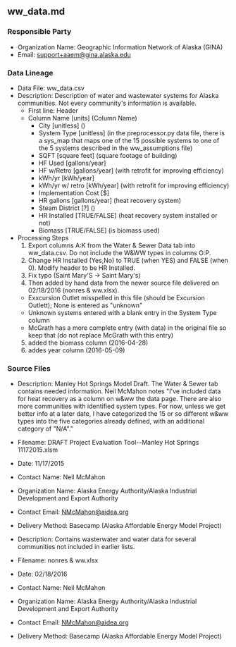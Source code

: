 ## ww_data.md

### Responsible Party
  * Organization Name: Geographic Information Network of Alaska (GINA)
  * Email: support+aaem@gina.alaska.edu

### Data Lineage
  * Data File: ww_data.csv
  * Description: Description of water and wastewater systems for Alaska communities.  Not every community's information is available.
    * First line: Header
    * Column Name [units] (Column Name)
      * City [unitless] ()
      * System Type [unitless] (in the preprocessor.py data file, there is a sys_map that maps one of the 15 possible systems to one of the 5 systems described in the ww_assumptions file)
      * SQFT [square feet] (square footage of building)
      * HF Used [gallons/year]
      * HF w/Retro [gallons/year] (with retrofit for improving efficiency)
      * kWh/yr [kWh/year]
      * kWh/yr w/ retro [kWh/year] (with retrofit for improving efficiency)
      * Implementation Cost [$]
      * HR gallons [gallons/year] (heat recovery system)
      * Steam District [?] ()
      * HR Installed [TRUE/FALSE] (heat recovery system installed or not)
      * Biomass [TRUE/FALSE] (is biomass used)
  * Processing Steps
    1. Export columns A:K from the Water & Sewer Data tab into ww_data.csv. Do not include the W&WW types in columns O:P.
    2. Change HR Installed (Yes,No) to TRUE (when YES) and FALSE (when 0). Modify header to be HR Installed.
    3. Fix typo (Saint Mary'S -> Saint Mary's) 
    4. Then added by hand data from the newer source file delivered on 02/18/2016 (nonres & ww.xlsx).  
      * Exxcursion Outlet misspelled in this file (should be Excursion Outlett); None is entered as "unknown"
      * Unknown systems entered with a blank entry in the System Type column
      * McGrath has a more complete entry (with data) in the original file so keep that (do not replace McGrath with this entry)
    5. added the biomass column (2016-04-28)
    6. addes year column (2016-05-09)

### Source Files
  * Description: Manley Hot Springs Model Draft.  The Water & Sewer tab contains needed information. Neil McMahon notes "I've included data for heat recovery as a column on w&ww the data page.  There are also more communities with identified system types.  For now, unless we get better info at a later date, I have categorized the 15 or so different w&ww types into the five categories already defined, with an additional category of "N/A"."
  * Filename: DRAFT Project Evaluation Tool--Manley Hot Springs 11172015.xlsm
  * Date: 11/17/2015
  * Contact Name: Neil McMahon
  * Organization Name: Alaska Energy Authority/Alaska Industrial Development and Export Authority
  * Contact Email: NMcMahon@aidea.org
  * Delivery Method: Basecamp (Alaska Affordable Energy Model Project)

  * Description: Contains wasterwater and water data for several communities not included in earlier lists.
  * Filename: nonres & ww.xlsx
  * Date: 02/18/2016
  * Contact Name: Neil McMahon
  * Organization Name: Alaska Energy Authority/Alaska Industrial Development and Export Authority
  * Contact Email: NMcMahon@aidea.org
  * Delivery Method: Basecamp (Alaska Affordable Energy Model Project)
